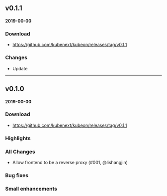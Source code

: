 ## v0.1.1

#### 2019-00-00

### Download

- https://github.com/kubenext/kubeon/releases/tag/v0.1.1

### Changes

* Update

---

## v0.1.0

#### 2019-00-00

### Download

- https://github.com/kubenext/kubeon/releases/tag/v0.1.1

### Highlights

### All Changes

* Allow frontend to be a reverse proxy (#001, @lishangjin)


### Bug fixes

### Small enhancements